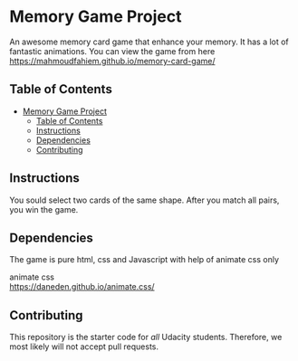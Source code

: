 # Memory Game Project

An awesome memory card game that enhance your memory. It has a lot of fantastic animations. You can view the game from here https://mahmoudfahiem.github.io/memory-card-game/

## Table of Contents

- [Memory Game Project](#memory-game-project)
  - [Table of Contents](#table-of-contents)
  - [Instructions](#instructions)
  - [Dependencies](#dependencies)
  - [Contributing](#contributing)

## Instructions

You sould select two cards of the same shape. After you match all pairs, you win the game.

## Dependencies

The game is pure html, css and Javascript with help of animate css only 

animate css  
https://daneden.github.io/animate.css/

## Contributing

This repository is the starter code for _all_ Udacity students. Therefore, we most likely will not accept pull requests.

